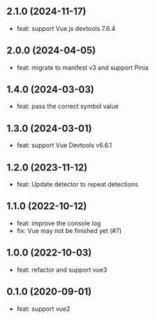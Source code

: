 ## 2.1.0 (2024-11-17)

- feat: support Vue.js devtools 7.6.4



## 2.0.0 (2024-04-05)

- feat: migrate to manifest v3 and support Pinia



## 1.4.0 (2024-03-03)

- feat: pass the correct symbol value



## 1.3.0 (2024-03-01)

- feat: support Vue Devtools v6.6.1



## 1.2.0 (2023-11-12)

- feat: Update detector to repeat detections



## 1.1.0 (2022-10-12)

- feat: improve the console log
- fix: Vue may not be finished yet (#7)



## 1.0.0 (2022-10-03)

- feat: refactor and support vue3



## 0.1.0 (2020-09-01)

- feat: support vue2
